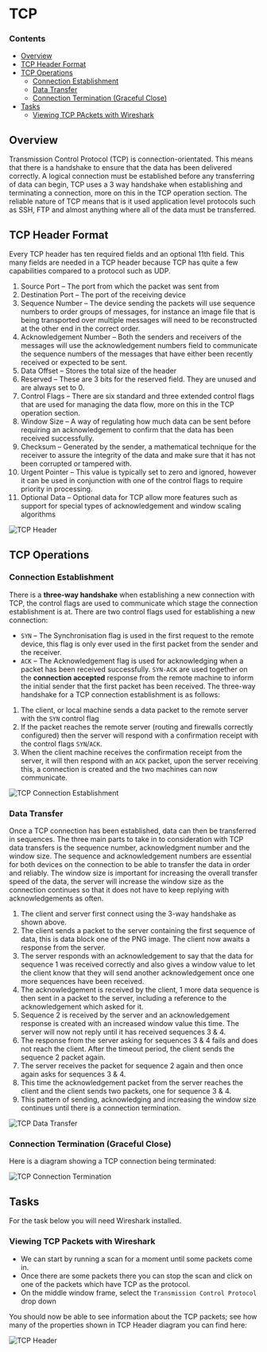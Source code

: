 # TCP
<!--TOC_START-->
### Contents
- [Overview](#overview)
- [TCP Header Format](#tcp-header-format)
- [TCP Operations](#tcp-operations)
	- [Connection Establishment](#connection-establishment)
	- [Data Transfer](#data-transfer)
	- [Connection Termination (Graceful Close)](#connection-termination-graceful-close)
- [Tasks](#tasks)
	- [Viewing TCP PAckets with Wireshark](#viewing-tcp-packets-with-wireshark)

<!--TOC_END-->
## Overview
Transmission Control Protocol (TCP) is connection-orientated.
This means that there is a handshake to ensure that the data has been delivered correctly.
A logical connection must be established before any transferring of data can begin, TCP uses a 3 way handshake when establishing and terminating a connection, more on this in the TCP operation section.
The reliable nature of TCP means that is it used application level protocols such as SSH, FTP and almost anything where all of the data must be transferred.

## TCP Header Format
Every TCP header has ten required fields and an optional 11th field.
This many fields are needed in a TCP header because TCP has quite a few capabilities compared to a protocol such as UDP.

1. Source Port – The port from which the packet was sent from
2. Destination Port – The port of the receiving device
3. Sequence Number – The device sending the packets will use sequence numbers to order groups of messages, for instance an image file that is being transported over multiple messages will need to be reconstructed at the other end in the correct order.
4. Acknowledgement Number – Both the senders and receivers of the messages will use the acknowledgement numbers field to communicate the sequence numbers of the messages that have either been recently received or expected to be sent.
5. Data Offset – Stores the total size of the header
6. Reserved – These are 3 bits for the reserved field. They are unused and are always set to 0.
7. Control Flags – There are six standard and three extended control flags that are used for managing the data flow, more on this in the TCP operation section.
8. Window Size – A way of regulating how much data can be sent before requiring an acknowledgement to confirm that the data has been received successfully.
9. Checksum – Generated by the sender, a mathematical technique for the receiver to assure the integrity of the data and make sure that it has not been corrupted or tampered with.
10. Urgent Pointer – This value is typically set to zero and ignored, however it can be used in conjunction with one of the control flags to require priority in processing.
11. Optional Data – Optional data for TCP allow more features such as support for special types of acknowledgement and window scaling algorithms

![TCP Header](https://lh3.googleusercontent.com/o9ex3p3QMp5ONvsl-rZFnJ7g6K0wdI-CdxgT5qj1Zs-H56gPK3x26p4ijnaxaPn0OcLmBl9MUZkgHzsHNCgtW0YxZ8zB8Pn9APiyNnsfB61HlQq8W3Xicx5pOiXzxRAcHBiXFD0YFa56pr9dJAsyWrgV3otXqjtgomSGOt0gmkGAC7eVnAPmX1cH1WyW3p6nn-lY-UR_WMdkMxyRXaRvr3wBRd5VDnTdSHYU48xHZuAAOmeiIc84zccP2r8axDjPuNIvJ56ge5tOIh3gASN1v5_A9c-N5UAAyjPBuBeFe0obju3hbC0U5tTNNrMBQmgt_brDZzOh2yF3RGYH-9K8Bd0nuJi2ufyv9Unb_bF9MdM-hRTNYPIbSOceSziLGOBwGSyrd1nVtnzDVrlIADcYSg9Lvv4EJePZITkUmrXR3QxKLXU_r69UAj_S3nEBpAKi3KddFxDsuDLN-UCbg0mN5LmhRvnx2nCbIeUkYOvyeQbPE36b4b07xcdY3XQaeVqw-BlTEtV3Ix0wQW3HXUyOfFhhBY-JnaHlmOaU0DLjuPf4n1qidj4zY3ZFgyXuYm1zdWRY2QkYUABa4cQow9yLEv3LU__zmbFTA2D_JUoaoeNlR5OSgcDfcDWLlGZ5Xq4msVvNL_knd5FwM1itrZCKc33eIUhBmOgDofoh4PPz-kdTDG1QFvo4__NOCBJGKLBlO4V5ikqg8d1tNVgNSe94nlmtkp_qkJknOVdTAt7n2ZmAO20n=w1084-h628-no)

## TCP Operations
### Connection Establishment
There is a **three-way handshake** when establishing a new connection with TCP, the control flags are used to communicate which stage the connection establishment is at. There are two control flags used for establishing a new connection:
- `SYN` – The Synchronisation flag is used in the first request to the remote device, this flag is only ever used in the first packet from the sender and the receiver.
- `ACK` – The Acknowledgement flag is used for acknowledging when a packet has been received successfully.
`SYN-ACK` are used together on the **connection accepted** response from the remote machine to inform the initial sender that the first packet has been received.
The three-way handshake for a TCP connection establishment is as follows:
1. The client, or local machine sends a data packet to the remote server with the `SYN` control flag
2. If the packet reaches the remote server (routing and firewalls correctly configured) then the server will respond with a confirmation receipt with the control flags `SYN`/`ACK`.
3. When the client machine receives the confirmation receipt from the server, it will then respond with an `ACK` packet, upon the server receiving this, a connection is created and the two machines can now communicate.

![TCP Connection Establishment](https://lh3.googleusercontent.com/6SDc57fgBkSq3s_pbKu-bVXXwDzvGLFxsHObJqr84rlwHvtN3aBEWFeQF3cc3ew3-j2YLICS46THZ1_n8nSYvdSLhDchCt52gGYf4lPEDk5aAeEqMAKLZQrDvpEoOUMthJSfpJupMykh2gC_PES_2vUN2f372qzKOADLDULE3i5kx82Vnc34IbxtpzeBwwtVi1s-cU9KZoqjfhRHgClN78wMVufIUHbeS0KssDOVHJWTgtIM2acrlKkSpSBm3Km5C47c71zwkenaNzPALUA1b48lz1sxQ58iYtLb0bpjkFs5arT1_xz0UDgY0vAtpgs1oE_vHykyHJqKLW3SgBLpYXN6aFlfL24-bdHL7vqg8gwSnWcjDnGEs5ro1gXOQwGpeAhs2UfCzDhwUz4ao5e9yDGc4PhZCW4QQSaiYe3sMKrwAIEGA1gLWL_5zQuHLdca6PPNu0MT5NG2CXo0wBHHjG_LnBJP9DYfP_WaxG_jc2AM1r9e1Nq6ls-rxAnF6Mo2YSN9PQsIuf7mBHeCqmY9KllaIwNtHnfnDo6d0tDLdUp4qQROk2p8Efr3eaXnjl7j7TaCLy42gqKIEca2J7r_P6QvCONDHazKxnv54HGKFudlFpgwaFtvszkm44oPs-eVnQqSeDQQr9UfG1g60BNRWBaFMkQoX9726U40RAMdRQlHDMz5rnjuS_YskTwnMBwIdDos4bhWeIZ1jAlMYz3Un-4aECzMWOzqfwdavYTWn1-IX0Gn=w835-h685-no)

### Data Transfer
Once a TCP connection has been established, data can then be transferred in sequences.
The three main parts to take in to consideration with TCP data transfers is the sequence number, acknowledgment number and the window size.
The sequence and acknowledgement numbers are essential for both devices on the connection to be able to transfer the data in order and reliably.
The window size is important for increasing the overall transfer speed of the data, the server will increase the window size as the connection continues so that it does not have to keep replying with acknowledgements as often.
1. The client and server first connect using the 3-way handshake as shown above.
2. The client sends a packet to the server containing the first sequence of data, this is data block one of the PNG image. The client now awaits a response from the server.
3. The server responds with an acknowledgement to say that the data for sequence 1 was received correctly and also gives a window value to let the client know that they will send another acknowledgement once one more sequences have been received.
4. The acknowledgement is received by the client, 1 more data sequence is then sent in a packet to the server, including a reference to the acknowledgement which asked for it.
5. Sequence 2 is received by the server and an acknowledgement response is created with an increased window value this time. The server will now not reply until it has received sequences 3 & 4.
6. The response from the server asking for sequences 3 & 4 fails and does not reach the client. After the timeout period, the client sends the sequence 2 packet again.
7. The server receives the packet for sequence 2 again and then once again asks for sequences 3 & 4.
8. This time the acknowledgement packet from the server reaches the client and the client sends two packets, one for sequence 3 & 4.
9. This pattern of sending, acknowledging and increasing the window size continues until there is a connection termination.

![TCP Data Transfer](https://lh3.googleusercontent.com/Oz074lzAMSFv68esdoexOJ4eABpFhUSiR3fqn-Scvv1atC3wrQbY_vey6KAnP4z5wImNwhJlX6jQY_PNHD6fpYvPd7RDt-GCVe28JcalbgUFXHcLs_snA6pzDU6s1dkyNtqRjY9ZEGt7hY552o4LITQVd6bTT5jjh7PJ0I_K8021XQPgMoKuX7s7yqCgZ06fnsiiL6iWtVO40bDeQwKpxuZHaX0x6_4jnclo80X-XMOhniiiUctKieP_gNmBCU4i-APcE-uRK7Zy-6POzMUNiFa1dqZ-pXrEsOCGjb4i0_SkU3G6P76_chDtmgU6GTbdR1_nxvgV0F-tB9GtZXdb8Xld7tUjGyZBlUceEo_FKLlFyxqv28DBUjUezjLDndR0_ZbGAtAjlFDWTIYtJmK-MFgwaoU_gtPQ595U_MkAsUQl_FANeuCt_3pEFEYkXBUWFNtT6tI6R9ykgQ-VsS4GfThe9fCrjkCLJtcf2NxlKrv10spQ3XT89Tvhchvy8WWIhiPinkfkyfgeWCvslRHbXkBQm9CkEXDsOQ8vIrO--4YeYtiKMl0rFSz5cvDHvSB1o7jJENQ3hpCG4pA9PKzRt_eOx2YSrkBWvLMeIbLFWaBRkBR9ACaWS20xKkK-H9sEfrHXCl-HLAwzg5yFiKeP5pF3awq-aAuCEIJmfAP5JZDGM06GE1uB7tT4e3fM5PhKZnDZ0un1hdZXnPO_wHiGu8-WVIljd-h31O-vaN9l4sbFdYLu=w911-h1060-no)

### Connection Termination (Graceful Close)
Here is a diagram showing a TCP connection being terminated:

![TCP Connection Termination](https://lh3.googleusercontent.com/wxM7JkZo60NgRtrhwDXIsG0d96F-yEa1xwh4GxqxgISBipDc6zPSghRhDE4GHyHzgxGi5usW-GUFLFJsgiTZ3wuK-Yh4yeeZeN4IUmgFAriuLawjkbcTbJ9y0q6BFOFINDQYS3UbyzkA549Yh-SOHBC6ctd70sPJ9IzxQNW0RmdMV-81I1Len-DKE_bDGfEKZoMimHzcRI6xNqX76Xz44AwaITc92QAmWYkWB1kszZ9x8tNTs6ehofCZGxijAdk4PmTBppf1UHkfdHp9EU-778_X79bkQ388adIbE2HMz6DEkFmTALPLtNUPg0VXRXZD60GSKkI-toN_lhn-6iEnEyvaqa376hHqPyPUCdJyYbSQnf6tBfzFDxq0ZAb4GpNbfQw4MItn8sWa5Oxzx9vCNmQKtNA_R7G27T-jvlwMjeXhcTe8mEsfw5_L0FCeLeQ-ZxfdgG79hmtkXdmTqWZ6FTPxBOqaOTnVoWRzVPNt3k-jyXlFGJlugJoSNZ0weQmXAAQJr1_UeLQrORK7vEiLhvlU3qy0JwbFAuMs765QU6widCv-bRhQhJtmJX88ccFLCnXZVXJ0ykUWbgw-WxCwDtIuF1Z9jy6Ow8xPZNqg7auJeGj9daID0UTS1qLFRyNMZt_KlxcPdujPUv4Tracblb3jnVeYI2q2W0L1NMUFErEATBhQ9TrvUBr45a4iIgZqqRbzlB3VKaxUEBITMvHYtxZk4As2auk7DrQmUyfpyBcHI91v=w884-h685-no)

## Tasks
For the task below you will need Wireshark installed.

### Viewing TCP Packets with Wireshark
- We can start by running a scan for a moment until some packets come in.
- Once there are some packets there you can stop the scan and click on one of the packets which have TCP as the protocol.
- On the middle window frame, select the `Transmission Control Protocol` drop down

You should now be able to see information about the TCP packets; see how many of the properties shown in TCP Header diagram you can find here:

![TCP Header](https://lh3.googleusercontent.com/no-MmNGJTMlWVjNTEIyLmBatitBWBXCki0IZaqfJT_gl0NnCJwVByUc5YIPJ6BIPt-HDNQb2cbi5OfNdijVBQkHdQ0FqWrUSRvneMl3bHfi7cq7oVyPTHaTfz_Dz5q65RhFQRESPT0LA6WYLMnpMWErNgtWfLzWzIXSssal6fmCOmwf30dNTCTrs1PKiDkuZT4fxgl2cHIp5vwUAV3WsCRpuiMZ-uB-o1v9UArp2Gpt6W9i0rviT4WDZxopN2kiJu1crn7Ha6dFkQr0E0vgfP4xSiX1naMwPkC6fFr8Ck58Dr3zwvMz6NPl6F3vRfFR04jDGatILzDOO6Z56ExTLKf5eUjNx-FvZUIAqnP3Jo5GSypMz1gqq9p_5r14wYC-ATIlZSOJNrXErkH_cAo1oZYq5E02ah-kZu6wg_XBGmt8zM49YRYrQRkOo37oNrD8fx3Egk41qWyQcx639ebPfA8Yn-r_0R8GlCAGdu_JwWajO1KCn8UwFjy0DZ39vWbJ4LbIG3jTNi1_MorC_BspWYPBejjRjBpD3StOpQkNFbNN_6lbeFELN8T8_q_nzikoBPDUJRyb-8jtcffzPo0SEG2CqhytSURS7eH3iV9ucASKscJdAi7afadAVmf0kFRxxSe6MMRTc4USDhS1kaz1lD5Oe8bHntJJeJ3LJQsTdRuP1XBbCQWm-WAiBXXZlXIxLVMsNnR1XqKdHrwQhjyQD1RwLDZDEzEcTE7MUPZ7DIdW1A4bn=w1179-h1287-no)
